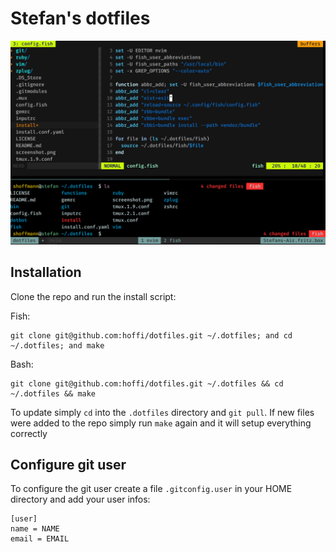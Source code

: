 # Stefan's dotfiles

![Screenshot of vim and shell prompt](https://raw.githubusercontent.com/hoffi/dotfiles/fish/screenshot.png)

## Installation
Clone the repo and run the install script:

Fish:
```fish
git clone git@github.com:hoffi/dotfiles.git ~/.dotfiles; and cd ~/.dotfiles; and make
```

Bash:
```fish
git clone git@github.com:hoffi/dotfiles.git ~/.dotfiles && cd ~/.dotfiles && make
```

To update simply `cd` into the `.dotfiles` directory and `git pull`.
If new files were added to the repo simply run `make` again and it will setup
everything correctly

## Configure git user
To configure the git user create a file `.gitconfig.user` in your HOME directory
and add your user infos:
```
[user]
name = NAME
email = EMAIL
```

